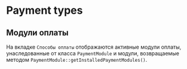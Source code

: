 # Payment types

## Модули оплаты

На вкладке `Способы оплаты` отображаются активные модули оплаты, унаследованные от класса `PaymentModule` и модули, возвращаемые методом `PaymentModule::getInstalledPaymentModules()`.
